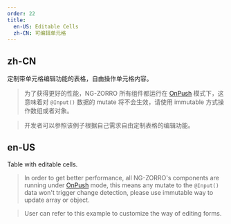 ```yaml
---
order: 22
title:
  en-US: Editable Cells
  zh-CN: 可编辑单元格
---
```


## zh-CN

定制带单元格编辑功能的表格，自由操作单元格内容。

> 为了获得更好的性能，NG-ZORRO 所有组件都运行在 [OnPush](https://angular.cn/guide/components/advanced-configuration#changedetectionstrategy) 模式下，这意味着对 `@Input()` 数据的 mutate 将不会生效，请使用 immutable 方式操作数组或者对象。

> 开发者可以参照该例子根据自己需求自由定制表格的编辑功能。

## en-US

Table with editable cells.

> In order to get better performance, all NG-ZORRO's components are running under [OnPush](https://angular.dev/guide/components/advanced-configuration#changedetectionstrategy) mode, this means any mutate to the `@Input()` data won't trigger change detection, please use immutable way to update array or object.

> User can refer to this example to customize the way of editing forms.
